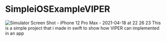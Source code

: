 # SimpleiOSExampleVIPER
![Simulator Screen Shot - iPhone 12 Pro Max - 2021-04-18 at 22 26 23](https://user-images.githubusercontent.com/79055304/115158085-279b6a00-a095-11eb-9a1b-039751489b8c.png)
This is a simple project that i made in swift to show how VIPER can implemented in an app
